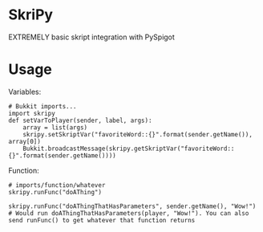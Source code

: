 # SkriPy
EXTREMELY basic skript integration with PySpigot

# Usage

Variables:
```
# Bukkit imports...
import skripy
def setVarToPlayer(sender, label, args):
    array = list(args)
    skripy.setSkriptVar("favoriteWord::{}".format(sender.getName()), array[0])
    Bukkit.broadcastMessage(skripy.getSkriptVar("favoriteWord::{}".format(sender.getName())))
```
Function:
```
# imports/function/whatever 
skripy.runFunc("doAThing")

skripy.runFunc("doAThingThatHasParameters", sender.getName(), "Wow!")
# Would run doAThingThatHasParameters(player, "Wow!"). You can also send runFunc() to get whatever that function returns
```
